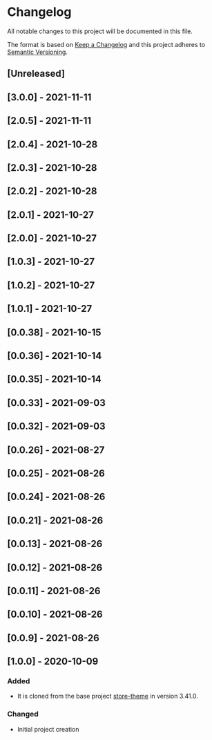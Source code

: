 # Changelog

All notable changes to this project will be documented in this file.

The format is based on [Keep a Changelog](http://keepachangelog.com/en/1.0.0/)
and this project adheres to [Semantic Versioning](http://semver.org/spec/v2.0.0.html).

## [Unreleased]

## [3.0.0] - 2021-11-11

## [2.0.5] - 2021-11-11

## [2.0.4] - 2021-10-28

## [2.0.3] - 2021-10-28

## [2.0.2] - 2021-10-28

## [2.0.1] - 2021-10-27

## [2.0.0] - 2021-10-27

## [1.0.3] - 2021-10-27

## [1.0.2] - 2021-10-27

## [1.0.1] - 2021-10-27

## [0.0.38] - 2021-10-15

## [0.0.36] - 2021-10-14

## [0.0.35] - 2021-10-14

## [0.0.33] - 2021-09-03

## [0.0.32] - 2021-09-03

## [0.0.26] - 2021-08-27

## [0.0.25] - 2021-08-26

## [0.0.24] - 2021-08-26

## [0.0.21] - 2021-08-26

## [0.0.13] - 2021-08-26

## [0.0.12] - 2021-08-26

## [0.0.11] - 2021-08-26

## [0.0.10] - 2021-08-26

## [0.0.9] - 2021-08-26

## [1.0.0] - 2020-10-09

### Added

- It is cloned from the base project [store-theme](https://github.com/vtex-apps/store-theme) in version 3.41.0.

### Changed

- Initial project creation
